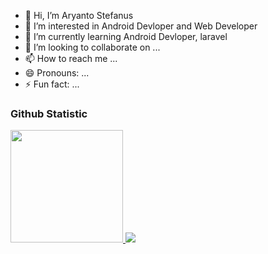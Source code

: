 - 👋 Hi, I’m Aryanto Stefanus
- 👀 I’m interested in Android Devloper and Web Developer
- 🌱 I’m currently learning Android Devloper, laravel
- 💞️ I’m looking to collaborate on ...
- 📫 How to reach me ...
- 😄 Pronouns: ...
- ⚡ Fun fact: ...

<!---
markotok/markotok is a ✨ special ✨ repository because its `README.md` (this file) appears on your GitHub profile.
You can click the Preview link to take a look at your changes.
--->

### Github Statistic

<p align="left">
<a href="180em">
  <img height="180em" src="https://github-readme-stats-eight-theta.vercel.app/api/top-langs/?username=markotok99&layout=compact&layout=compact&theme=algolia"/>
  
  <img height="" src="https://github-readme-stats-eight-theta.vercel.app/api?username=markotok99&show_icons=true&theme=algolia&include_all_commits=true&count_private=true"/>
</a>
</p>
